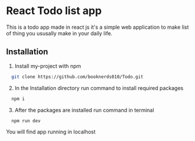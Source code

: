 
# React Todo list app

This is a todo app made in react js it's a simple web application to make list of thing you ususally make in your daily life.


## Installation

1. Install my-project with npm

```bash
  git clone https://github.com/booknerds010/Todo.git
```
2. In the Installation directory run command to install required  packages 

```bash
  npm i
```
3. After the packages are installed run command in terminal 

```bash
  npm run dev
```
You will find app running in localhost 